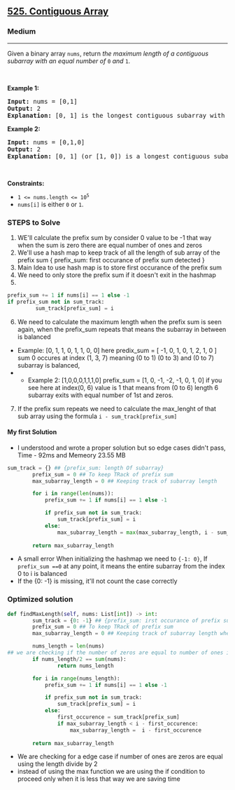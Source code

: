<h2><a href="https://leetcode.com/problems/contiguous-array">525. Contiguous Array</a></h2><h3>Medium</h3><hr><p>Given a binary array <code>nums</code>, return <em>the maximum length of a contiguous subarray with an equal number of </em><code>0</code><em> and </em><code>1</code>.</p>

<p>&nbsp;</p>
<p><strong class="example">Example 1:</strong></p>

<pre>
<strong>Input:</strong> nums = [0,1]
<strong>Output:</strong> 2
<strong>Explanation:</strong> [0, 1] is the longest contiguous subarray with an equal number of 0 and 1.
</pre>

<p><strong class="example">Example 2:</strong></p>

<pre>
<strong>Input:</strong> nums = [0,1,0]
<strong>Output:</strong> 2
<strong>Explanation:</strong> [0, 1] (or [1, 0]) is a longest contiguous subarray with equal number of 0 and 1.
</pre>

<p>&nbsp;</p>
<p><strong>Constraints:</strong></p>

<ul>
	<li><code>1 &lt;= nums.length &lt;= 10<sup>5</sup></code></li>
	<li><code>nums[i]</code> is either <code>0</code> or <code>1</code>.</li>
</ul>

### STEPS to Solve 

1. WE'll calculate the prefix sum by consider 0 value to be -1 that way when the sum is zero there are equal number of ones and zeros 
2. We'll use a hash map to keep track of all the length of sub array of the prefix sum { prefix_sum: first occurance of prefix sum detected }
3. Main Idea to use hash map is to store first occurance of the prefix sum 
4. We need to only store the prefix sum if it doesn't exit in the hashmap
5. 
```python
prefix_sum += 1 if nums[i] == 1 else -1
if prefix_sum not in sum_track:
         sum_track[prefix_sum] = i
```
6. We need to calculate the maximum length when the prefix sum is seen again, when the prefix_sum repeats that means the subarray in between is balanced 
* Example: [0, 1, 1, 0, 1, 1, 0, 0] here predix_sum = [ -1, 0, 1, 0, 1, 2, 1, 0 ] sum 0 occures at index (1, 3, 7) meaning (0 to 1) (0 to 3) and (0 to 7) subarray is balanced, 
* * Example 2: [1,0,0,0,1,1,1,0] prefix_sum = [1, 0, -1, -2, -1, 0, 1, 0] if you see here at index(0, 6) value is 1 that means from (0 to 6) length 6 subarray exits with equal number of 1st and zeros. 
7. If the prefix sum repeats we need to calculate the max_lenght of that sub array using the formula `i - sum_track[prefix_sum]`


#### My first Solution 
* I understood and wrote a proper solution but so edge cases didn't pass, Time - 92ms and Memeory 23.55 MB
```python
sum_track = {} ## {prefix_sum: length Of subarray}
        prefix_sum = 0 ## To keep TRack of prefix sum 
        max_subarray_length = 0 ## Keeping track of subarray length 

        for i in range(len(nums)):
            prefix_sum += 1 if nums[i] == 1 else -1

            if prefix_sum not in sum_track:
                sum_track[prefix_sum] = i
            else: 
                max_subarray_length = max(max_subarray_length, i - sum_track[prefix_sum])
        
        return max_subarray_length
```
* A small error When initializing the hashmap we need to `{-1: 0}`, If `prefix_sum ==0` at any point, it means the entire subarray from the index 0 to i is balanced 
* If the {0: -1} is missing, it'll not count the case correctly

### Optimized solution 

```python 
def findMaxLength(self, nums: List[int]) -> int:
        sum_track = {0: -1} ## {prefix_sum: irst occurance of prefix sum detected}
        prefix_sum = 0 ## To keep TRack of prefix sum 
        max_subarray_length = 0 ## Keeping track of subarray length whenever we detect the prefix sum again

        nums_length = len(nums)
## we are checking if the number of zeros are equal to number of ones if half of the length of the array is equal to sum of the array then we can return the length of the array
        if nums_length/2 == sum(nums): 
                return nums_length

        for i in range(nums_length):
            prefix_sum += 1 if nums[i] == 1 else -1

            if prefix_sum not in sum_track:
                sum_track[prefix_sum] = i
            else: 
                first_occurence = sum_track[prefix_sum]
                if max_subarray_length < i - first_occurence:
                    max_subarray_length =  i - first_occurence
        
        return max_subarray_length
```
* We are checking for a edge case if number of ones are zeros are equal using the length divide by 2 
* instead of using the max function we are using the if condition to proceed only when it is less that way we are saving time
